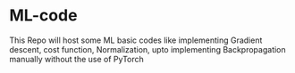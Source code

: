 # ML-code
This Repo will host some ML basic codes like implementing Gradient descent, cost function, Normalization, upto implementing Backpropagation manually without the use of PyTorch
